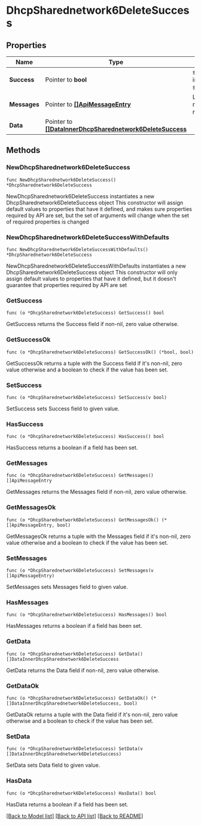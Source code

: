 # DhcpSharednetwork6DeleteSuccess

## Properties

Name | Type | Description | Notes
------------ | ------------- | ------------- | -------------
**Success** | Pointer to **bool** | state true/false indicate if action succeed | [optional] 
**Messages** | Pointer to [**[]ApiMessageEntry**](ApiMessageEntry.md) | List or notice/warning/error messages | [optional] 
**Data** | Pointer to [**[]DataInnerDhcpSharednetwork6DeleteSuccess**](DataInnerDhcpSharednetwork6DeleteSuccess.md) |  | [optional] 

## Methods

### NewDhcpSharednetwork6DeleteSuccess

`func NewDhcpSharednetwork6DeleteSuccess() *DhcpSharednetwork6DeleteSuccess`

NewDhcpSharednetwork6DeleteSuccess instantiates a new DhcpSharednetwork6DeleteSuccess object
This constructor will assign default values to properties that have it defined,
and makes sure properties required by API are set, but the set of arguments
will change when the set of required properties is changed

### NewDhcpSharednetwork6DeleteSuccessWithDefaults

`func NewDhcpSharednetwork6DeleteSuccessWithDefaults() *DhcpSharednetwork6DeleteSuccess`

NewDhcpSharednetwork6DeleteSuccessWithDefaults instantiates a new DhcpSharednetwork6DeleteSuccess object
This constructor will only assign default values to properties that have it defined,
but it doesn't guarantee that properties required by API are set

### GetSuccess

`func (o *DhcpSharednetwork6DeleteSuccess) GetSuccess() bool`

GetSuccess returns the Success field if non-nil, zero value otherwise.

### GetSuccessOk

`func (o *DhcpSharednetwork6DeleteSuccess) GetSuccessOk() (*bool, bool)`

GetSuccessOk returns a tuple with the Success field if it's non-nil, zero value otherwise
and a boolean to check if the value has been set.

### SetSuccess

`func (o *DhcpSharednetwork6DeleteSuccess) SetSuccess(v bool)`

SetSuccess sets Success field to given value.

### HasSuccess

`func (o *DhcpSharednetwork6DeleteSuccess) HasSuccess() bool`

HasSuccess returns a boolean if a field has been set.

### GetMessages

`func (o *DhcpSharednetwork6DeleteSuccess) GetMessages() []ApiMessageEntry`

GetMessages returns the Messages field if non-nil, zero value otherwise.

### GetMessagesOk

`func (o *DhcpSharednetwork6DeleteSuccess) GetMessagesOk() (*[]ApiMessageEntry, bool)`

GetMessagesOk returns a tuple with the Messages field if it's non-nil, zero value otherwise
and a boolean to check if the value has been set.

### SetMessages

`func (o *DhcpSharednetwork6DeleteSuccess) SetMessages(v []ApiMessageEntry)`

SetMessages sets Messages field to given value.

### HasMessages

`func (o *DhcpSharednetwork6DeleteSuccess) HasMessages() bool`

HasMessages returns a boolean if a field has been set.

### GetData

`func (o *DhcpSharednetwork6DeleteSuccess) GetData() []DataInnerDhcpSharednetwork6DeleteSuccess`

GetData returns the Data field if non-nil, zero value otherwise.

### GetDataOk

`func (o *DhcpSharednetwork6DeleteSuccess) GetDataOk() (*[]DataInnerDhcpSharednetwork6DeleteSuccess, bool)`

GetDataOk returns a tuple with the Data field if it's non-nil, zero value otherwise
and a boolean to check if the value has been set.

### SetData

`func (o *DhcpSharednetwork6DeleteSuccess) SetData(v []DataInnerDhcpSharednetwork6DeleteSuccess)`

SetData sets Data field to given value.

### HasData

`func (o *DhcpSharednetwork6DeleteSuccess) HasData() bool`

HasData returns a boolean if a field has been set.


[[Back to Model list]](../README.md#documentation-for-models) [[Back to API list]](../README.md#documentation-for-api-endpoints) [[Back to README]](../README.md)


